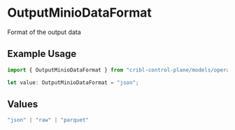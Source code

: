 # OutputMinioDataFormat

Format of the output data

## Example Usage

```typescript
import { OutputMinioDataFormat } from "cribl-control-plane/models/operations";

let value: OutputMinioDataFormat = "json";
```

## Values

```typescript
"json" | "raw" | "parquet"
```